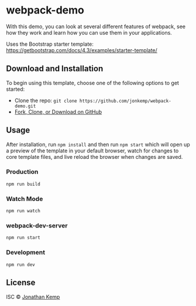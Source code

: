# webpack-demo
With this demo, you can look at several different features of webpack, see how they work and learn how you can use them in your applications.

Uses the Bootstrap starter template: https://getbootstrap.com/docs/4.3/examples/starter-template/

## Download and Installation

To begin using this template, choose one of the following options to get started:
* Clone the repo: `git clone https://github.com/jonkemp/webpack-demo.git`
* [Fork, Clone, or Download on GitHub](https://github.com/jonkemp/webpack-demo)

## Usage

After installation, run `npm install` and then run `npm start` which will open up a preview of the template in your default browser, watch for changes to core template files, and live reload the browser when changes are saved.

### Production

```
npm run build
```

### Watch Mode

```
npm run watch
```

### webpack-dev-server

```
npm run start
```

### Development

```
npm run dev
```

## License

ISC © [Jonathan Kemp](http://jonkemp.com)
